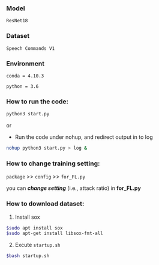 ### Model
``ResNet18``

### Dataset
``Speech Commands V1`` 

### Environment

``conda = 4.10.3``

``python = 3.6``

### How to run the code:

```bash
python3 start.py
```
or
* Run the code under nohup, and redirect output in to log
```bash
nohup python3 start.py > log &
```

### How to change training setting:

``package`` >> ``config`` >> ``for_FL.py``

you can ***change setting*** (i.e., attack ratio) in **for_FL.py**

### How to download dataset:

1. Install sox
```bash
$sudo apt install sox
$sudo apt-get install libsox-fmt-all
```
2. Excute ``startup.sh``
```bash
$bash startup.sh
```